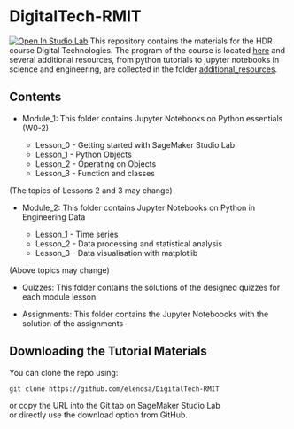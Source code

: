 # DigitalTech-RMIT

[![Open In Studio Lab](https://studiolab.sagemaker.aws/studiolab.svg)](https://studiolab.sagemaker.aws/import/github/elenosa/DigitalTech-RMIT/blob/main/README.md)
This repository contains the materials for the HDR course Digital Technologies. The program of the course is located [here](./program.md) and several additional resources, from python tutorials to jupyter notebooks in science and engineering, are collected in the folder [additional_resources](./additional_resources).

## Contents

- Module_1: This folder contains Jupyter Notebooks on Python essentials (W0-2)  

    - Lesson_0 - Getting started with SageMaker Studio Lab
    - Lesson_1 - Python Objects
    - Lesson_2 - Operating on Objects
    - Lesson_3 - Function and classes  
  
(The topics of Lessons 2 and 3 may change)
 
- Module_2: This folder contains Jupyter Notebooks on Python in Engineering Data  

    - Lesson_1 - Time series
    - Lesson_2 - Data processing and statistical analysis
    - Lesson_3 - Data visualisation with matplotlib  


(Above topics may change)  

- Quizzes: This folder contains the solutions of the designed quizzes for each module lesson

- Assignments: This folder contains the Jupyter Noteboooks with the solution of the assignments 

## Downloading the Tutorial Materials

You can clone the repo using:

    git clone https://github.com/elenosa/DigitalTech-RMIT  
    
or copy the URL into the Git tab on SageMaker Studio Lab  
or directly use the download option from GitHub.


